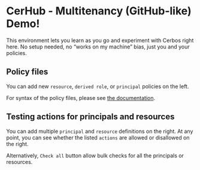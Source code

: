 # CerHub - Multitenancy (GitHub-like) Demo!

This environment lets you learn as you go and experiment with Cerbos right here. No setup needed, no “works on my machine” bias, just you and your policies.

## Policy files

You can add new `resource`, `derived role`, or `principal` policies on the left.

For syntax of the policy files, please see [the documentation](https://docs.cerbos.dev/cerbos/latest/index.html).

## Testing actions for principals and resources

You can add multiple `principal` and `resource` definitions on the right.
At any point, you can see whether the listed `actions` are allowed or disallowed on the right.

Alternatively, `Check all` button allow bulk checks for all the principals or resources.
